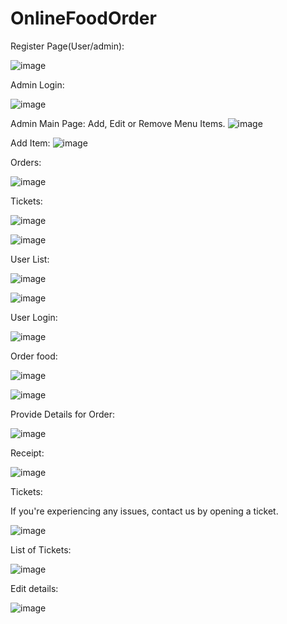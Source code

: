 # OnlineFoodOrder

Register Page(User/admin):

![image](https://user-images.githubusercontent.com/76276821/168816037-92bfb49e-de87-4a53-a67b-92dd36dd937f.png)

Admin Login: 

![image](https://user-images.githubusercontent.com/76276821/168815686-da77776a-bc76-49c8-83e6-bf14702114ec.png)

Admin Main Page:
         Add, Edit or Remove Menu Items.
 ![image](https://user-images.githubusercontent.com/76276821/168816573-733e9284-7a8c-4451-873a-400fd907b18a.png)

Add Item:
![image](https://user-images.githubusercontent.com/76276821/168816940-19691957-779a-44d4-8b78-388c704a497b.png)
      
Orders:

![image](https://user-images.githubusercontent.com/76276821/168817485-e0d362cf-3ffa-4289-8487-cb9d78d672dc.png)
      
Tickets:
      
![image](https://user-images.githubusercontent.com/76276821/168817748-4274cbfd-9121-41de-98ad-c9a007d60060.png)
      
![image](https://user-images.githubusercontent.com/76276821/168817835-630ca640-3605-4600-90a8-3dd405e63f9c.png)
      
User List:
      
![image](https://user-images.githubusercontent.com/76276821/168817957-cf35a4f4-626c-4a99-92b3-0d96fc2880c0.png)
      
![image](https://user-images.githubusercontent.com/76276821/168818019-c410376a-400c-4f84-a427-c8d44af44200.png)
      

User Login:
      
![image](https://user-images.githubusercontent.com/76276821/168820135-f19350a9-7321-4f57-9949-181431235daa.png)
      
Order food:
      
![image](https://user-images.githubusercontent.com/76276821/168820215-ee94e993-bf4c-4b94-900b-474a2569e3cb.png)
      
![image](https://user-images.githubusercontent.com/76276821/168820337-715d1566-b95a-4d1b-a7e3-12a14e83049e.png)
      
 Provide Details for Order:
      
 ![image](https://user-images.githubusercontent.com/76276821/168820556-1ad31000-3487-4acd-8499-cffd5f88f086.png)
      
 Receipt:
      
 ![image](https://user-images.githubusercontent.com/76276821/168820646-73f17ca1-d714-419e-b5cc-4920d05fc780.png)
      
 Tickets:
      
 If you're experiencing any issues, contact us by opening a ticket.
      
 ![image](https://user-images.githubusercontent.com/76276821/168821389-336f481d-579e-4c6d-9768-f9667ce81989.png)
      
 List of Tickets:
      
 ![image](https://user-images.githubusercontent.com/76276821/168821568-a6d35f80-c851-400e-b092-c208d0401efd.png)
      
  Edit details:
      
  ![image](https://user-images.githubusercontent.com/76276821/168821783-9538080a-90e0-4507-b390-47d1376580ae.png)












    
      
      
      


